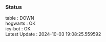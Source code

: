 ### Status


table : DOWN  
hogwarts : OK  
icy-bot : OK  
Latest Update : 2024-10-03 19:08:25.559592
